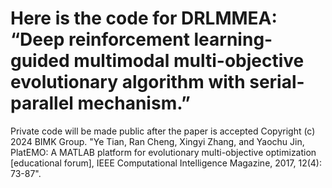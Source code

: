 # Here is the code for DRLMMEA: “Deep reinforcement learning-guided multimodal multi-objective evolutionary algorithm with serial-parallel mechanism.”
Private code will be made public after the paper is accepted
Copyright (c) 2024 BIMK Group. "Ye Tian, Ran Cheng, Xingyi Zhang, and Yaochu Jin, PlatEMO: A MATLAB platform for evolutionary multi-objective optimization [educational forum], IEEE Computational Intelligence Magazine, 2017, 12(4): 73-87".

